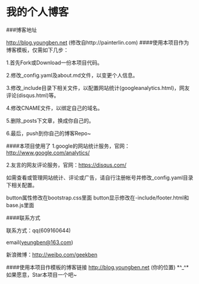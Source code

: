 我的个人博客
================

###博客地址

http://blog.youngben.net
(修改自http://painterlin.com)
####使用本项目作为博客模板，仅需如下几步：

  1.首先Fork或Download一份本项目代码。

  2.修改_config.yaml及about.md文件，以变更个人信息。

  3.修改_include目录下相关文件，以配置网站统计(googleanalytics.html)，网友评论(disqus.html)等。

  4.修改CNAME文件，以绑定自己的域名。

  5.删除_posts下文章，换成你自己的。

  6.最后，push到你自己的博客Repo~

####本项目使用了
  1.google的网站统计服务，官网：http://www.google.com/analytics/

  2.友言的网友评论服务，官网：https://disqus.com/

如需查看或管理网站统计、评论或广告，请自行注册帐号并修改_config.yaml目录下相关配置。

button属性修改在bootstrap.css里面
button显示修改在-include/footer.html和base.js里面

####联系方式

联系方式：qq(609160644)

email(yeungben@163.com)

新浪微博：http://weibo.com/geekben


####使用本项目作模板的博客链接
http://blog.youngben.net
(你的位置)
 *^_^*如果愿意，Star本项目一个吧~



